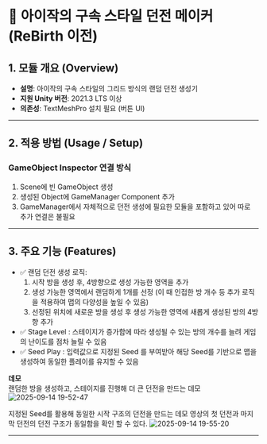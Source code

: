 # 📌 아이작의 구속 스타일 던전 메이커 (ReBirth 이전)

## 1. 모듈 개요 (Overview)  
- **설명**: 아이작의 구속 스타일의 그리드 방식의 랜덤 던전 생성기
- **지원 Unity 버전**: 2021.3 LTS 이상  
- **의존성**: TextMeshPro 설치 필요 (버튼 UI)

---

## 2. 적용 방법 (Usage / Setup)  
### GameObject Inspector 연결 방식  
1. Scene에 빈 GameObject 생성
2. 생성된 Object에 GameManager Component 추가
3. GameManager에서 자체적으로 던전 생성에 필요한 모듈을 포함하고 있어 따로 추가 연결은 불필요

---

## 3. 주요 기능 (Features)  
- ✅ 랜덤 던전 생성 로직:
    1. 시작 방을 생성 후, 4방향으로 생성 가능한 영역을 추가
    2. 생성 가능한 영역에서 랜덤하게 1개를 선정 (이 때 인접한 방 개수 등 추가 로직을 적용하여 맵의 다양성을 높일 수 있음)
    3. 선정된 위치에 새로운 방을 생성 후 생성 가능한 영역에 새롭게 생성된 방의 4방향 추가
- ✅ Stage Level : 스테이지가 증가함에 따라 생성될 수 있는 방의 개수를 늘려 게임의 난이도를 점차 늘릴 수 있음
- ✅ Seed Play : 입력값으로 지정된 Seed 를 부여받아 해당 Seed를 기반으로 맵을 생성하여 동일한 플레이를 유지할 수 있음

**데모**  
랜덤한 방을 생성하고, 스테이지를 진행해 더 큰 던전을 만드는 데모
![2025-09-14 19-52-47](https://github.com/user-attachments/assets/d561b0ad-206b-4b50-9082-fd05ec685fc1)

지정된 Seed를 활용해 동일한 시작 구조의 던전을 만드는 데모
영상의 첫 던전과 마지막 던전의 던전 구조가 동일함을 확인 할 수 있다.
![2025-09-14 19-55-20](https://github.com/user-attachments/assets/14fbdf0a-0692-494d-8ade-141388cbde30)

---

